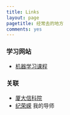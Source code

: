```yaml
---
title: Links
layout: page
pagetitle: 经常去的地方
comments: yes
---
```


### 学习网站

- [机器学习课程][1]


### 关联

- [厦大信科院][2]
- [纪荣嵘][3] 我的导师


[1]: http://v.163.com/special/opencourse/machinelearning.html
[2]: http://information.xmu.edu.cn/portal/
[3]: http://imt.xmu.edu.cn/rrji-cn.html
